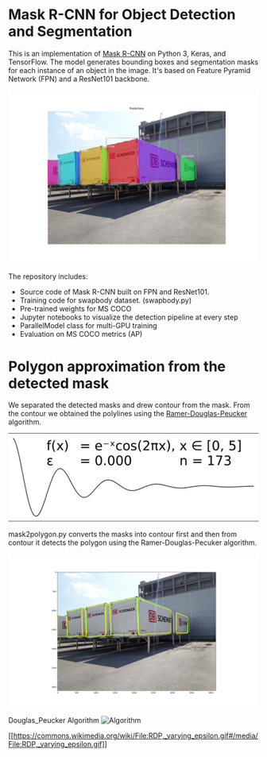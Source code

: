 # Mask R-CNN for Object Detection and Segmentation

This is an implementation of [Mask R-CNN](https://arxiv.org/abs/1703.06870) on Python 3, Keras, and TensorFlow. The model generates bounding boxes and segmentation masks for each instance of an object in the image. It's based on Feature Pyramid Network (FPN) and a ResNet101 backbone.

![Instance Segmentation Sample](assets/20191203T1116_w136.png)

The repository includes:
* Source code of Mask R-CNN built on FPN and ResNet101.
* Training code for swapbody dataset. (swapbody.py)
* Pre-trained weights for MS COCO
* Jupyter notebooks to visualize the detection pipeline at every step
* ParallelModel class for multi-GPU training
* Evaluation on MS COCO metrics (AP)


# Polygon approximation from the detected mask

We separated the detected masks and drew contour from the mask. From the contour we obtained the polylines using the [Ramer-Douglas-Peucker](https://en.wikipedia.org/wiki/Ramer%E2%80%93Douglas%E2%80%93Peucker_algorithm) algorithm.

![Ramer-Douglas_Peucker](assets/RDP,_varying_epsilon.gif)

mask2polygon.py converts the masks into contour first and then from contour it detects the polygon using the Ramer-Douglas-Pecuker algorithm.

![Polygon_Approximation](assets/20191203T1117_w136.png)


Douglas_Peucker Algorithm ![Algorithm](https://commons.wikimedia.org/wiki/File:RDP,_varying_epsilon.gif#/media/File:RDP,_varying_epsilon.gif)

[[https://commons.wikimedia.org/wiki/File:RDP,_varying_epsilon.gif#/media/File:RDP,_varying_epsilon.gif]]
